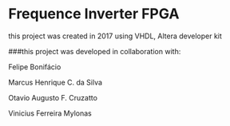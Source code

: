 # Frequence Inverter FPGA

this project was created in 2017 using VHDL, Altera developer kit



###this project was developed in collaboration with:

Felipe Bonifácio

Marcus Henrique C. da Silva

Otavio Augusto F. Cruzatto

Vinicius Ferreira Mylonas
